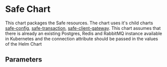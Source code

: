 # Safe Chart

This chart packages the Safe resources. The chart uses it's child charts [safe-config](https://github.com/safe-global/safe-config-service/charts/safe-config), [safe-transaction](https://github.com/safe-global/safe-transaction-service/charts/safe-transaction),  [safe-client-gateway](https://github.com/safe-global/safe-client-gateway/charts/safe-client-gateway).
This chart assumes that there is already an existing Postgres, Redis and RabbitMQ instance available in Kubernetes and the connection attribute should be passed in the values of the Helm Chart

## Parameters

